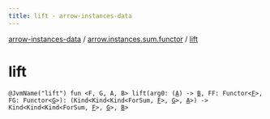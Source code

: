 ```yaml
---
title: lift - arrow-instances-data
---
```


[arrow-instances-data](../index.html) / [arrow.instances.sum.functor](index.html) / [lift](./lift.html)

# lift

`@JvmName("lift") fun <F, G, A, B> lift(arg0: (`[`A`](lift.html#A)`) -> `[`B`](lift.html#B)`, FF: Functor<`[`F`](lift.html#F)`>, FG: Functor<`[`G`](lift.html#G)`>): (Kind<Kind<Kind<ForSum, `[`F`](lift.html#F)`>, `[`G`](lift.html#G)`>, `[`A`](lift.html#A)`>) -> Kind<Kind<Kind<ForSum, `[`F`](lift.html#F)`>, `[`G`](lift.html#G)`>, `[`B`](lift.html#B)`>`
